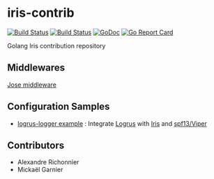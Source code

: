 # iris-contrib

[![Build Status](https://travis-ci.org/heirko/iris-contrib.svg?branch=master)](https://travis-ci.org/heirko/iris-contrib)
[![Build Status](https://travis-ci.org/heirko/iris-contrib.svg?branch=master)](https://travis-ci.org/heirko/iris-contrib) [![GoDoc](https://godoc.org/github.com/heirko/iris-contrib?status.png)](https://godoc.org/github.com/heirko/iris-contrib) [![Go Report Card](https://goreportcard.com/badge/github.com/heirko/iris-contrib)](https://goreportcard.com/report/github.com/heirko/iris-contrib)


Golang Iris contribution repository

## Middlewares

[Jose middleware](middleware/jose)

## Configuration Samples


*  [logrus-logger example](middleware/logrus-logger/example) : Integrate [Logrus](https://github.com/Sirupsen/logrus)  with [Iris](https://github.com/kataras/iris) and [spf13/Viper](https://github.com/spf13/viper) 


## Contributors

* Alexandre Richonnier
* Mickaël Garnier

